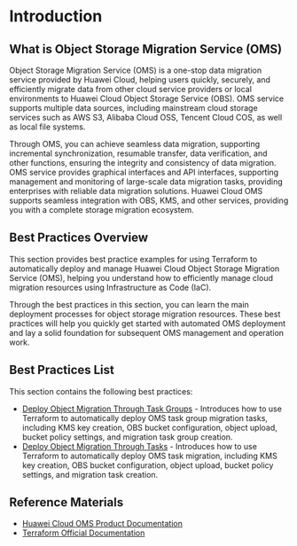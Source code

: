 # Introduction

## What is Object Storage Migration Service (OMS)

Object Storage Migration Service (OMS) is a one-stop data migration service provided by Huawei Cloud, helping users quickly, securely, and efficiently migrate data from other cloud service providers or local environments to Huawei Cloud Object Storage Service (OBS). OMS service supports multiple data sources, including mainstream cloud storage services such as AWS S3, Alibaba Cloud OSS, Tencent Cloud COS, as well as local file systems.

Through OMS, you can achieve seamless data migration, supporting incremental synchronization, resumable transfer, data verification, and other functions, ensuring the integrity and consistency of data migration. OMS service provides graphical interfaces and API interfaces, supporting management and monitoring of large-scale data migration tasks, providing enterprises with reliable data migration solutions. Huawei Cloud OMS supports seamless integration with OBS, KMS, and other services, providing you with a complete storage migration ecosystem.

## Best Practices Overview

This section provides best practice examples for using Terraform to automatically deploy and manage Huawei Cloud Object Storage Migration Service (OMS), helping you understand how to efficiently manage cloud migration resources using Infrastructure as Code (IaC).

Through the best practices in this section, you can learn the main deployment processes for object storage migration resources. These best practices will help you quickly get started with automated OMS deployment and lay a solid foundation for subsequent OMS management and operation work.

## Best Practices List

This section contains the following best practices:

* [Deploy Object Migration Through Task Groups](group_migration.md) - Introduces how to use Terraform to automatically deploy OMS task group migration tasks, including KMS key creation, OBS bucket configuration, object upload, bucket policy settings, and migration task group creation.
* [Deploy Object Migration Through Tasks](task_migration.md) - Introduces how to use Terraform to automatically deploy OMS task migration, including KMS key creation, OBS bucket configuration, object upload, bucket policy settings, and migration task creation.

## Reference Materials

- [Huawei Cloud OMS Product Documentation](https://support.huaweicloud.com/oms/index.html)
- [Terraform Official Documentation](https://www.terraform.io/docs/index.html)
